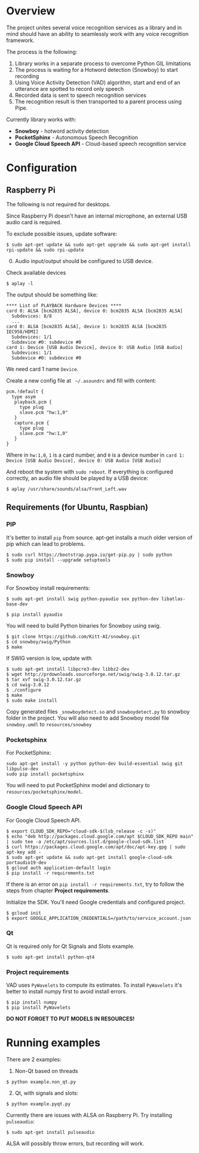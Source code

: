 # Overview

The project unites several voice recognition services as a library
and in mind should have an ability to seamlessly work with any voice recognition framework.

The process is the following:
1. Library works in a separate process to overcome Python GIL limitations
2. The process is waiting for a Hotword detection (Snowboy) to start recording
3. Using Voice Activity Detection (VAD) algorithm, start and end of an utterance are spotted to record only speech
4. Recorded data is sent to speech recognition services
5. The recognition result is then transported to a parent process using Pipe.


Currently library works with:
* **Snowboy** - hotword activity detection
* **PocketSphinx** - Autonomous Speech Recognition
* **Google Cloud Speech API** - Cloud-based speech recognition service

# Configuration

## Raspberry Pi

The following is not required for desktops.

Since Raspberry Pi doesn't have an internal microphone, an external USB audio card is required.

To exclude possible issues, update software:
```
$ sudo apt-get update && sudo apt-get upgrade && sudo apt-get install rpi-update && sudo rpi-update
```
0. Audio input/output should be configured to USB device.

Check available devices
```
$ aplay -l
```
The output should be something like:
```
**** List of PLAYBACK Hardware Devices ****
card 0: ALSA [bcm2835 ALSA], device 0: bcm2835 ALSA [bcm2835 ALSA]
  Subdevices: 8/8
  ...
card 0: ALSA [bcm2835 ALSA], device 1: bcm2835 ALSA [bcm2835 IEC958/HDMI]
  Subdevices: 1/1
  Subdevice #0: subdevice #0
card 1: Device [USB Audio Device], device 0: USB Audio [USB Audio]
  Subdevices: 1/1
  Subdevice #0: subdevice #0
```
We need card 1 name `Device`.

Create a new config file at ` ~/.asoundrc` and fill with content:
```
pcm.!default {
  type asym
   playback.pcm {
     type plug
     slave.pcm "hw:1,0"
   }
   capture.pcm {
     type plug
     slave.pcm "hw:1,0"
   }
}
```
Where in `hw:1,0`, `1` is a card number, and `0` is a device number in `card 1: Device [USB Audio Device], device 0: USB Audio [USB Audio]`

And reboot the system with `sudo reboot`. If everything is configured correctly, an audio file should be played by a USB device:
```
$ aplay /usr/share/sounds/alsa/Front_Left.wav
```

## Requirements (for Ubuntu, Raspbian)

### PIP
It's better to install `pip` from source. apt-get installs a much older version of pip which can lead to problems.
```
$ sudo curl https://bootstrap.pypa.io/get-pip.py | sudo python
$ sudo pip install --upgrade setuptools
```

### Snowboy
For Snowboy install requirements:
```
$ sudo apt-get install swig python-pyaudio sox python-dev libatlas-base-dev

$ pip install pyaudio
```

You will need to build Python binaries for Snowboy using swig.
```
$ git clone https://github.com/Kitt-AI/snowboy.git
$ cd snowboy/swig/Python
$ make
```
If SWIG version is low, update with
```
$ sudo apt-get install libpcre3-dev libbz2-dev
$ wget http://prdownloads.sourceforge.net/swig/swig-3.0.12.tar.gz
$ tar xvf swig-3.0.12.tar.gz
$ cd swig-3.0.12
$ ./configure
$ make
$ sudo make install
```

Copy generated files `_snowboydetect.so` and `snowboydetect.py` to snowboy folder in the project.
You will also need to add Snowboy model file `snowboy.umdl` to `resources/snowboy`


### Pocketsphinx

For PocketSphinx:
```
sudo apt-get install -y python python-dev build-essential swig git libpulse-dev
sudo pip install pocketsphinx
```
You will need to put PocketSphinx model and dictionary to `resources/pocketsphinx/model`.

### Google Cloud Speech API

For Google Cloud Speech API.
```
$ export CLOUD_SDK_REPO="cloud-sdk-$(lsb_release -c -s)"
$ echo "deb http://packages.cloud.google.com/apt $CLOUD_SDK_REPO main" | sudo tee -a /etc/apt/sources.list.d/google-cloud-sdk.list
$ curl https://packages.cloud.google.com/apt/doc/apt-key.gpg | sudo apt-key add -
$ sudo apt-get update && sudo apt-get install google-cloud-sdk portaudio19-dev
$ gcloud auth application-default login
$ pip install -r requirements.txt
```

If there is an error on `pip install -r requirements.txt`, try to follow the steps from chapter **Project requirements**.

Initialize the SDK. You'll need Google credentials and configured project.
```
$ gcloud init
$ export GOOGLE_APPLICATION_CREDENTIALS=/path/to/service_account.json
```
### Qt

Qt is required only for Qt Signals and Slots example.
```
$ sudo apt-get install python-qt4
```

### Project requirements

VAD uses `PyWavelets` to compute its estimates.
To install `PyWavelets` it's better to install numpy first to avoid install errors.
```
$ pip install numpy
$ pip install PyWavelets
```

**DO NOT FORGET TO PUT MODELS IN RESOURCES!**

# Running examples

There are 2 examples:
1. Non-Qt based on threads
```
$ python example.non_qt.py
```
2. Qt, with signals and slots:
```
$ python example.pyqt.py
```

Currently there are issues with ALSA on Raspberry Pi. Try installing `pulseaudio`:
```
$ sudo apt-get install pulseaudio
```
ALSA will possibly throw errors, but recording will work.